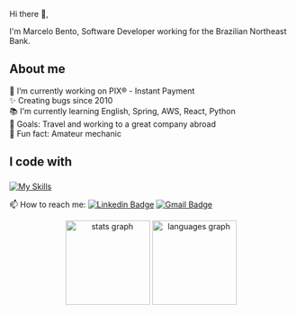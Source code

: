 Hi there 👋, 

I'm Marcelo Bento, Software Developer working for the Brazilian Northeast Bank.

###

<h2 align="left">About me</h2>

<p align="left">🔭 I’m currently working on PIX® - Instant Payment <br> ✨ Creating bugs since 2010<br>📚 I'm currently learning English, Spring, AWS, React, Python<br>🎯 Goals: Travel and working to a great company abroad<br>🎲 Fun fact: Amateur mechanic</p>

###

<h2 align="left">I code with</h2>

###
[![My Skills](https://skillicons.dev/icons?i=java,spring,nodejs,react,angular,aws,next,docker)](https://skillicons.dev)

📫 How to reach me: [![Linkedin Badge](https://img.shields.io/badge/-Marcelo_Bento-blue?style=flat-square&logo=Linkedin&logoColor=white&link=https://www.linkedin.com/in/celobento26/)](https://www.linkedin.com/in/celobento26/)
[![Gmail Badge](https://img.shields.io/badge/-celobento26@gmail.com-c14438?style=flat-square&logo=Gmail&logoColor=white&link=mailto:celobento26@gmail.com)](mailto:celobento26@gmail.com)<br/>

<div align="center">
<img src="https://github-readme-stats.vercel.app/api?username=celobento&hide_title=false&hide_rank=false&show_icons=true&include_all_commits=true&count_private=true&disable_animations=false&theme=dracula&locale=en&hide_border=false" height="150" alt="stats graph"  />
<img src="https://github-readme-stats.vercel.app/api/top-langs?username=celobento&locale=en&hide_title=false&layout=compact&card_width=320&langs_count=5&theme=dracula&hide_border=false" height="150" alt="languages graph"  />
</div>
<!--
**celobento/celobento** is a ✨ _special_ ✨ repository because its `README.md` (this file) appears on your GitHub profile.

Here are some ideas to get you started:

- .
- 🌱 I’m currently learning ...
- 👯 I’m looking to collaborate on ...
- 🤔 I’m looking for help with ...
- 💬 Ask me about ...
- 
- 😄 Pronouns: ...
- ⚡ Fun fact: ...
-->
